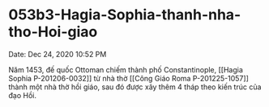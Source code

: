 # 053b3-Hagia-Sophia-thanh-nha-tho-Hoi-giao

Date: Dec 24, 2020 10:52 PM

Năm 1453, đế quốc Ottoman chiếm thành phố Constantinople, [[Hagia Sophia P-201206-0032]] từ nhà thờ [[Công Giáo Roma P-201225-1057]] thành một nhà thờ hồi giáo, sau đó được xây thêm 4 tháp theo kiến trúc của đạo Hồi.
